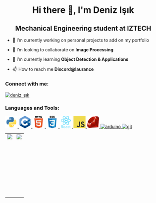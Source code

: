 <h1 align="center">Hi there 👋, I'm Deniz Işık</h1>
<h2 align="center">Mechanical Engineering student at IZTECH</h2>

- 🔭 I’m currently working on personal projects to add on my portfolio

- 👯 I’m looking to collaborate on **Image Processing**

- 🌱 I’m currently learning **Object Detection & Applications**

- 📫 How to reach me **Discord@laurance**

<h3 align="left">Connect with me:</h3>
<p align="left">
<a href="https://linkedin.com/in/deniz-isik-me" target="blank"><img align="center" src="https://raw.githubusercontent.com/rahuldkjain/github-profile-readme-generator/master/src/images/icons/Social/linked-in-alt.svg" alt="deniz ışık" height="30" width="40" /></a>
</p>

<h3 align="left">Languages and Tools:</h3>
<p align="left"> <a href="https://www.python.org" target="_blank" rel="noreferrer"> <img src="https://raw.githubusercontent.com/devicons/devicon/master/icons/python/python-original.svg" alt="python" width="40" height="40"/> </a> <a href="https://www.w3schools.com/cpp/" target="_blank" rel="noreferrer"> <img src="https://raw.githubusercontent.com/devicons/devicon/master/icons/cplusplus/cplusplus-original.svg" alt="cplusplus" width="40" height="40"/> </a> <a href="https://www.w3.org/html/" target="_blank" rel="noreferrer"> <img src="https://raw.githubusercontent.com/devicons/devicon/master/icons/html5/html5-original-wordmark.svg" alt="html5" width="40" height="40"/> </a> <a href="https://www.w3schools.com/css/" target="_blank" rel="noreferrer"> <img src="https://raw.githubusercontent.com/devicons/devicon/master/icons/css3/css3-original-wordmark.svg" alt="css3" width="40" height="40"/> </a> <a href="https://reactjs.org/" target="_blank" rel="noreferrer"> <img src="https://raw.githubusercontent.com/devicons/devicon/master/icons/react/react-original-wordmark.svg" alt="react" width="40" height="40"/> </a> <a href="https://developer.mozilla.org/en-US/docs/Web/JavaScript" target="_blank" rel="noreferrer"> <img src="https://raw.githubusercontent.com/devicons/devicon/master/icons/javascript/javascript-original.svg" alt="javascript" width="40" height="40"/> </a> <a href="https://www.ruby-lang.org/en/" target="_blank" rel="noreferrer"> <img src="https://raw.githubusercontent.com/devicons/devicon/master/icons/ruby/ruby-original.svg" alt="ruby" width="40" height="40"/> </a> <a href="https://www.arduino.cc/" target="_blank" rel="noreferrer"> <img src="https://cdn.worldvectorlogo.com/logos/arduino-1.svg" alt="arduino" width="40" height="40"/> </a> <a href="https://git-scm.com/" target="_blank" rel="noreferrer"> <img src="https://www.vectorlogo.zone/logos/git-scm/git-scm-icon.svg" alt="git" width="40" height="40"/> </a> </p>  

<table><tr><td valign="top" width="50%">

<img src="https://github-readme-stats.vercel.app/api?username=laurance18&count_private=true&show_icons=true&theme=tokyonight&cache_seconds=14400" align="left" style="height: 200px;" />

</td><td valign="top" width="50%">

<img src="https://github-readme-stats.vercel.app/api/top-langs/?username=laurance18&hide_border=true&layout=compact&theme=tokyonight&count_private=true&cache_seconds=14400" align="left" style="height: 200px" />

</td></tr></table>  

<br/>  

<br/>  
